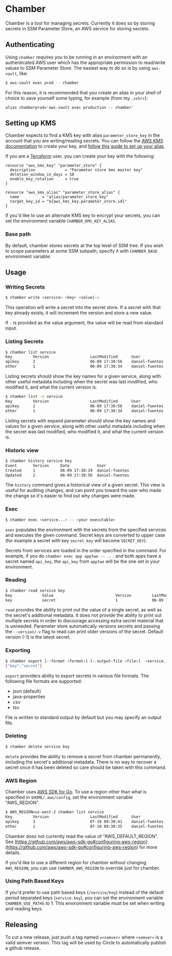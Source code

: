 # Chamber

Chamber is a tool for managing secrets.  Currently it does so by storing
secrets in SSM Parameter Store, an AWS service for storing secrets.

## Authenticating

Using `chamber` requires you to be running in an environment with an
authenticated AWS user which has the appropriate permission to read/write
values to SSM Parameter Store.  The easiest way to do so is by using
`aws-vault`, like:

```bash
$ aws-vault exec prod -- chamber
```

For this reason, it is recommended that you create an alias in your shell of
choice to save yourself some typing, for example (from my `.zshrc`):

```
alias chamberprod='aws-vault exec production -- chamber'
```

## Setting up KMS

Chamber expects to find a KMS key with alias `parameter_store_key` in the
account that you are writing/reading secrets.  You can follow the [AWS KMS
documentation](http://docs.aws.amazon.com/kms/latest/developerguide/create-keys.html)
to create your key, and [follow this guide to set up your
alias](http://docs.aws.amazon.com/kms/latest/developerguide/programming-aliases.html).

If you are a [Terraform](https://www.terraform.io/) user, you can create your
key with the following:

```HCL
resource "aws_kms_key" "parameter_store" {
  description             = "Parameter store kms master key"
  deletion_window_in_days = 10
  enable_key_rotation     = true
}

resource "aws_kms_alias" "parameter_store_alias" {
  name          = "alias/parameter_store_key"
  target_key_id = "${aws_kms_key.parameter_store.id}"
}
```

If you'd like to use an alternate KMS key to encrypt your secrets, you can set
the environment variable `CHAMBER_KMS_KEY_ALIAS`.

### Base path

By default, chamber stores secrets at the top level of SSM tree. If you wish to
scope parameters at some SSM subpath, specify it with `CHAMBER_BASE` environment
variable.

## Usage

### Writing Secrets

```bash
$ chamber write <service> <key> <value|->
```

This operation will write a secret into the secret store. If a secret with that
key already exists, it will increment the version and store a new value.

If `-` is provided as the value argument, the value will be read from standard
input.


### Listing Secrets

```bash
$ chamber list service
Key         Version                  LastModified      User
apikey      2                        06-09 17:30:56    daniel-fuentes
other       1                        06-09 17:30:34    daniel-fuentes
```

Listing secrets should show the key names for a given service, along with other
useful metadata including when the secret was last modified, who modified it,
and what the current version is.

```bash
$ chamber list -e service
Key         Version                  LastModified      User             Value
apikey      2                        06-09 17:30:56    daniel-fuentes   apikeyvalue
other       1                        06-09 17:30:34    daniel-fuentes   othervalue
```

Listing secrets with expand parameter should show the key names and values for a given service, along with other useful metadata including when the secret was last modified, who modified it,
and what the current version is.

### Historic view

```bash
$ chamber history service key
Event       Version     Date            User
Created     1           06-09 17:30:19  daniel-fuentes
Updated     2           06-09 17:30:56  daniel-fuentes
```
The `history` command gives a historical view of a given secret. This view is
useful for auditing changes, and can point you toward the user who made the
change so it's easier to find out why changes were made.

### Exec
```bash
$ chamber exec <service...> -- <your executable>
```

`exec` populates the environment with the secrets from the specified services
and executes the given command.  Secret keys are converted to upper case (for
example a secret with key `secret_key` will become `SECRET_KEY`).

Secrets from services are loaded in the order specified in the command.  For
example, if you do `chamber exec app apptwo -- ...` and both apps have a secret
named `api_key`, the `api_key` from `apptwo` will be the one set in your
environment.

### Reading
```bash
$ chamber read service key
Key             Value                           Version         LastModified    User
key             secret                          1               06-09 17:30:56  daniel-fuentes
```

`read` provides the ability to print out the value of a single secret, as well
as the secret's additional metadata. It does not provide the ability to print
out multiple secrets in order to discourage accessing extra secret material
that is unneeded. Parameter store automatically versions secrets and passing
the `--version/-v` flag to read can print older versions of the secret. Default
version (-1) is the latest secret.

### Exporting
```bash
$ chamber export [--format <format>] [--output-file <file>]  <service...>
{"key","secret"}
```

`export` providers ability to export secrets in various file formats. The following
file formats are supported:

* json (default)
* java-properties
* csv
* tsv

File is written to standard output by default but you may specify an output
file.

### Deleting
```bash
$ chamber delete service key
```

`delete` provides the ability to remove a secret from chamber permanently,
including the secret's additional metadata. There is no way to recover a
secret once it has been deleted so care should be taken with this command.

### AWS Region

Chamber uses [AWS SDK for Go](https://github.com/aws/aws-sdk-go). To use a
region other than what is specified in `$HOME/.aws/config`, set the environment
variable "AWS_REGION".

```bash
$ AWS_REGION=us-west-2 chamber list service
Key         Version                  LastModified      User
apikey      3                        07-10 09:30:41    daniel-fuentes
other       1                        07-10 09:30:35    daniel-fuentes
```

Chamber does not currently read the value of "AWS_DEFAULT_REGION". See
[https://github.com/aws/aws-sdk-go#configuring-aws-region](https://github.com/aws/aws-sdk-go#configuring-aws-region)
for more details.

If you'd like to use a different region for chamber without changing `AWS_REGION`, you can use `CHAMBER_AWS_REGION` to override just for chamber.

### Using Path Based Keys

If you'd prefer to use path based keys (`/service/key`) instead of the default period separated keys (`service.key`), you
can set the environment variable `CHAMBER_USE_PATHS` to 1.  This environment variable must be set when writing and reading keys.


## Releasing

To cut a new release, just push a tag named `v<semver>` where `<semver>` is a
valid semver version.  This tag will be used by Circle to automatically publish
a github release.
